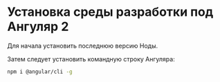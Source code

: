 Установка среды разработки под Ангуляр 2
=========================================

Для начала установить последнюю версию Ноды.

Затем следует установить командную строку Ангуляра:

```bash
npm i @angular/cli -g
```
